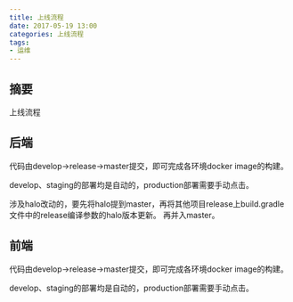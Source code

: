 ```yaml
---
title: 上线流程
date: 2017-05-19 13:00
categories: 上线流程
tags:
- 运维
---
```



## 摘要

上线流程

<!--more-->

## 后端

代码由develop->release->master提交，即可完成各环境docker image的构建。

develop、staging的部署均是自动的，production部署需要手动点击。

涉及halo改动的，要先将halo提到master，再将其他项目release上build.gradle文件中的release编译参数的halo版本更新。
再并入master。


## 前端

代码由develop->release->master提交，即可完成各环境docker image的构建。

develop、staging的部署均是自动的，production部署需要手动点击。

